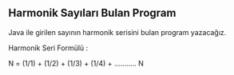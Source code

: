 Harmonik Sayıları Bulan Program
-
Java ile girilen sayının harmonik serisini bulan program yazacağız.

Harmonik Seri Formülü :

N = (1/1) + (1/2) + (1/3) + (1/4) + ........... N